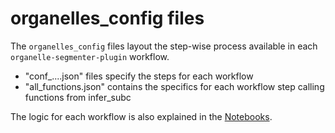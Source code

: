 # organelles_config files
The `organelles_config` files layout the step-wise process available in each `organelle-segmenter-plugin` workflow.

- "conf_....json" files specify the steps for each workflow
- "all_functions.json" contains the specifics for each workflow step calling functions from infer_subc

The logic for each workflow is also explained in the [Notebooks](/docs/nbs/overview.md).

